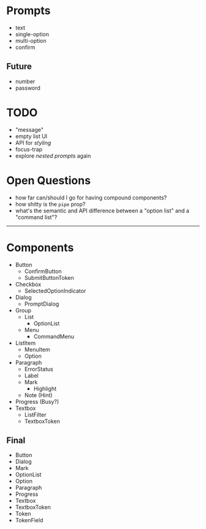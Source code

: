 # Prompts

- text
- single-option
- multi-option
- confirm

## Future

- number
- password

# TODO

- "message"
- empty list UI
- API for _styling_
- focus-trap
- explore _nested prompts_ again

# Open Questions

- how far can/should I go for having compound components?
- how shitty is the `pipe` prop?
- what's the semantic and API difference between a "option list" and a "command list"?

---

# Components

- Button
  - ConfirmButton
  - SubmitButtonToken
- Checkbox
  - SelectedOptionIndicator
- Dialog
  - PromptDialog
- Group
  - List
    - OptionList
  - Menu
    - CommandMenu
- ListItem
  - MenuItem
  - Option
- Paragraph
  - ErrorStatus
  - Label
  - Mark
    - Highlight
  - Note (Hint)
- Progress (Busy?)
- Textbox
  - ListFilter
  - TextboxToken

## Final

- Button
- Dialog
- Mark
- OptionList
- Option
- Paragraph
- Progress
- Textbox
- TextboxToken
- Token
- TokenField
